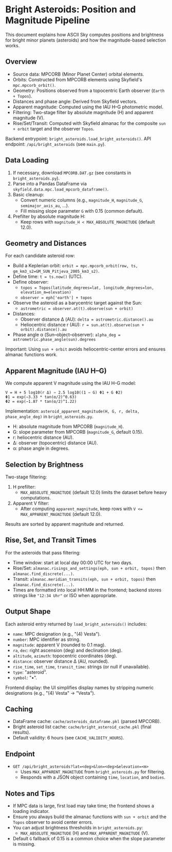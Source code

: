 # Bright Asteroids: Position and Magnitude Pipeline

This document explains how ASCII Sky computes positions and brightness for bright minor planets (asteroids) and how the magnitude-based selection works.

## Overview

- Source data: MPCORB (Minor Planet Center) orbital elements.
- Orbits: Constructed from MPCORB elements using Skyfield's `mpc.mpcorb_orbit()`.
- Geometry: Positions observed from a topocentric Earth observer (`Earth + Topos`).
- Distances and phase angle: Derived from Skyfield vectors.
- Apparent magnitude: Computed using the IAU H–G photometric model.
- Filtering: Two-stage filter by absolute magnitude (H) and apparent magnitude (V).
- Rise/Set/Transit: Computed with Skyfield almanac for the composite `sun + orbit` target and the observer `Topos`.

Backend entrypoint: `bright_asteroids.load_bright_asteroids()`.
API endpoint: `/api/bright_asteroids` (see `main.py`).

## Data Loading

1. If necessary, download `MPCORB.DAT.gz` (see constants in `bright_asteroids.py`).
2. Parse into a Pandas DataFrame via `skyfield.data.mpc.load_mpcorb_dataframe()`.
3. Basic cleanup:
   - Convert numeric columns (e.g., `magnitude_H`, `magnitude_G`, `semimajor_axis_au`, ...).
   - Fill missing slope parameter `G` with 0.15 (common default).
4. Prefilter by absolute magnitude H:
   - Keep rows with `magnitude_H < MAX_ABSOLUTE_MAGNITUDE` (default 12.0).

## Geometry and Distances

For each candidate asteroid row:

- Build a Keplerian orbit: `orbit = mpc.mpcorb_orbit(row, ts, gm_km3_s2=GM_SUN_Pitjeva_2005_km3_s2)`.
- Define time: `t = ts.now()` (UTC).
- Define observer:
  - `topos = Topos(latitude_degrees=lat, longitude_degrees=lon, elevation_m=elevation)`
  - `observer = eph['earth'] + topos`
- Observe the asteroid as a barycentric target against the Sun:
  - `astrometric = observer.at(t).observe(sun + orbit)`
- Distances:
  - Observer distance Δ (AU): `delta = astrometric.distance().au`
  - Heliocentric distance r (AU): `r = sun.at(t).observe(sun + orbit).distance().au`
- Phase angle α (Sun–object–observer): `alpha_deg = astrometric.phase_angle(sun).degrees`

Important: Using `sun + orbit` avoids heliocentric-center errors and ensures almanac functions work.

## Apparent Magnitude (IAU H–G)

We compute apparent V magnitude using the IAU H–G model:

```
V = H + 5 log10(r Δ) − 2.5 log10((1 − G) Φ1 + G Φ2)
Φ1 = exp(−3.33 * tan(α/2)^0.63)
Φ2 = exp(−1.87 * tan(α/2)^1.22)
```

Implementation: `asteroid_apparent_magnitude(H, G, r, delta, phase_angle_deg)` in `bright_asteroids.py`.

- H: absolute magnitude from MPCORB (`magnitude_H`).
- G: slope parameter from MPCORB (`magnitude_G`, default 0.15).
- r: heliocentric distance (AU).
- Δ: observer (topocentric) distance (AU).
- α: phase angle in degrees.

## Selection by Brightness

Two-stage filtering:

1. H prefilter:
   - `MAX_ABSOLUTE_MAGNITUDE` (default 12.0) limits the dataset before heavy computations.
2. Apparent V filter:
   - After computing `apparent_magnitude`, keep rows with `V <= MAX_APPARENT_MAGNITUDE` (default 12.0).

Results are sorted by apparent magnitude and returned.

## Rise, Set, and Transit Times

For the asteroids that pass filtering:

- Time window: start at local day 00:00 UTC for two days.
- Rise/Set: `almanac.risings_and_settings(eph, sun + orbit, topos)` then `almanac.find_discrete(...)`.
- Transit: `almanac.meridian_transits(eph, sun + orbit, topos)` then `almanac.find_discrete(...)`.
- Times are formatted into local HH:MM in the frontend; backend stores strings like `"12:34 Uhr"` or ISO when appropriate.

## Output Shape

Each asteroid entry returned by `load_bright_asteroids()` includes:

- `name`: MPC designation (e.g., "(4) Vesta").
- `number`: MPC identifier as string.
- `magnitude`: apparent V (rounded to 0.1 mag).
- `ra`, `dec`: right ascension (deg) and declination (deg).
- `altitude`, `azimuth`: topocentric coordinates (deg).
- `distance`: observer distance Δ (AU, rounded).
- `rise_time`, `set_time`, `transit_time`: strings (or null if unavailable).
- `type`: "asteroid".
- `symbol`: "•".

Frontend display: the UI simplifies display names by stripping numeric designations (e.g., "(4) Vesta" → "Vesta").

## Caching

- DataFrame cache: `cache/asteroids_dataframe.pkl` (parsed MPCORB).
- Bright asteroid list cache: `cache/bright_asteroid_cache.pkl` (final results).
- Default validity: 6 hours (see `CACHE_VALIDITY_HOURS`).

## Endpoint

- `GET /api/bright_asteroids?lat=<deg>&lon=<deg>&elevation=<m>`
  - Uses `MAX_APPARENT_MAGNITUDE` from `bright_asteroids.py` for filtering.
  - Responds with a JSON object containing `time`, `location`, and `bodies`.

## Notes and Tips

- If MPC data is large, first load may take time; the frontend shows a loading indicator.
- Ensure you always build the almanac functions with `sun + orbit` and the `Topos` observer to avoid center errors.
- You can adjust brightness thresholds in `bright_asteroids.py`:
  - `MAX_ABSOLUTE_MAGNITUDE` (H) and `MAX_APPARENT_MAGNITUDE` (V).
- Default `G` fallback of 0.15 is a common choice when the slope parameter is missing.
